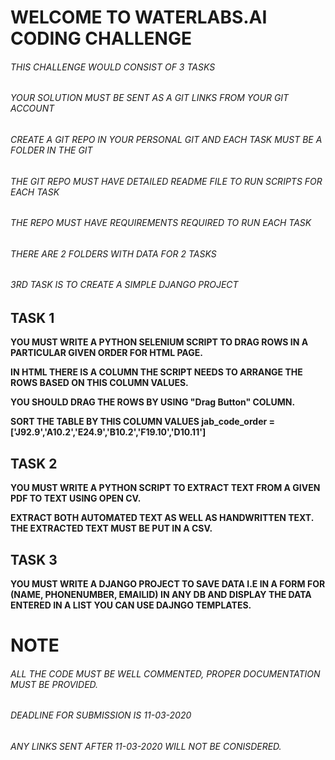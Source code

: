 # WELCOME TO WATERLABS.AI CODING CHALLENGE

###### THIS CHALLENGE WOULD CONSIST OF 3 TASKS 

###### YOUR SOLUTION MUST BE SENT AS A GIT LINKS FROM YOUR GIT ACCOUNT

###### CREATE A GIT REPO IN YOUR PERSONAL GIT AND EACH TASK MUST BE A FOLDER IN THE GIT 

###### THE GIT REPO MUST HAVE DETAILED README FILE TO RUN SCRIPTS FOR EACH TASK

###### THE REPO MUST HAVE REQUIREMENTS REQUIRED TO RUN EACH TASK 

###### THERE ARE 2 FOLDERS WITH DATA FOR 2 TASKS
 
###### 3RD TASK IS TO CREATE A SIMPLE DJANGO PROJECT

## TASK 1 

**YOU MUST WRITE A PYTHON SELENIUM SCRIPT TO DRAG ROWS IN A PARTICULAR GIVEN ORDER FOR HTML PAGE.**

**IN HTML THERE IS A COLUMN THE SCRIPT NEEDS TO ARRANGE THE ROWS BASED ON THIS COLUMN VALUES.**

**YOU SHOULD DRAG THE ROWS BY USING "Drag Button" COLUMN.**

**SORT THE TABLE BY THIS COLUMN VALUES jab_code_order =['J92.9','A10.2','E24.9','B10.2','F19.10','D10.11']**


## TASK 2

**YOU MUST WRITE A PYTHON SCRIPT TO EXTRACT TEXT FROM A GIVEN PDF TO TEXT USING OPEN CV.**

**EXTRACT BOTH AUTOMATED TEXT AS WELL AS HANDWRITTEN TEXT. THE EXTRACTED TEXT MUST BE PUT IN A CSV.**



## TASK 3

**YOU MUST WRITE A DJANGO PROJECT TO SAVE DATA I.E IN A FORM FOR (NAME, PHONENUMBER, EMAILID) IN ANY DB AND DISPLAY THE DATA ENTERED IN A LIST YOU CAN USE DAJNGO TEMPLATES.**



# NOTE 

###### ALL THE CODE MUST BE WELL COMMENTED, PROPER DOCUMENTATION MUST BE PROVIDED.

###### DEADLINE FOR SUBMISSION IS 11-03-2020

###### ANY LINKS SENT AFTER 11-03-2020 WILL NOT BE CONISDERED.


